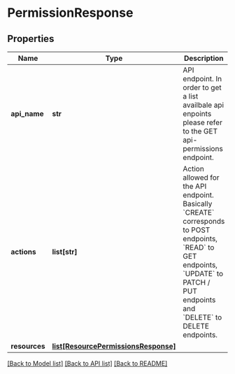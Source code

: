 # PermissionResponse

## Properties
Name | Type | Description | Notes
------------ | ------------- | ------------- | -------------
**api_name** | **str** | API endpoint. In order to get a list availbale api enpoints please refer to the GET api-permissions endpoint. | 
**actions** | **list[str]** | Action allowed for the API endpoint. Basically &#x60;CREATE&#x60; corresponds to POST endpoints, &#x60;READ&#x60; to GET endpoints, &#x60;UPDATE&#x60; to PATCH / PUT endpoints and &#x60;DELETE&#x60; to DELETE endpoints. | 
**resources** | [**list[ResourcePermissionsResponse]**](ResourcePermissionsResponse.md) |  | 

[[Back to Model list]](../README.md#documentation-for-models) [[Back to API list]](../README.md#documentation-for-api-endpoints) [[Back to README]](../README.md)

